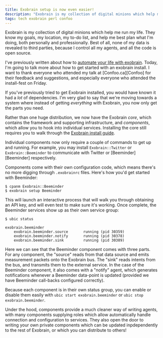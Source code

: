 ```yaml
---
title: Exobrain setup is now even easier!
description: "Exobrain is my collection of digital minions which help me run my life. They know my goals, my location, my to-do list, and help me best plan what I'm doing, both personally and professionally. Best of all, none of my data is revealed to third parties, because I control all my agents, and all the code is open source."
tags: tech exobrain perl confoo
---
```


Exobrain is my collection of digital minions which help me run my life. They know
my goals, my location, my to-do list, and help me best plan what I'm doing, both
personally and professionally. Best of all, none of my data is revealed to third
parties, because I control all my agents, and all the code is open source.

<!--more-->

I've previously written about how to [automate your life with exobrain](/tech/2014/02/09/automate-your-life-with-exobrain.html). Today,
I'm going to talk more about how to get started with an exobrain install. I want to
thank everyone who attended my talk at [Confoo.ca][Confoo] for their feedback
and suggestions, and especially everyone who attended the install-fest on Friday.

If you've previously tried to get Exobrain installed, you would have known it had
a *lot* of dependencies. I'm very glad to say that we're moving towards a system
where instead of getting *everything* with Exobrain, you now only get the parts
you need.

Rather than one huge distribution, we now have the Exobrain *core*, which contains
the framework and supporting infrastructure, and *components*, which allow you to
hook into individual services. Installing the core still requires you to walk
through the [Exobrain install guide](https://github.com/pjf/exobrain/#installation).

Individual components now only require a couple of commands to get up and running.
For example, you may install `Exobrain::Twitter` or `Exobrain::Beeminder` to
communicate with Twitter or [Beeminder][Beeminder] respectively.

Components come with their own configuration code, which means there's no more
digging through `.exobrainrc` files. Here's how you'd get started with Beeminder:

    $ cpanm Exobrain::Beeminder
    $ exobrain setup Beeminder

This will launch an interactive process that will walk you through obtaining an
API key, and will even test to make sure it's working. Once complete, the Beeminder
services show up as their own service group:

    $ ubic status

    exobrain.beeminder
        exobrain.beeminder.source       running (pid 30359)
        exobrain.beeminder.notify       running (pid 30378)
        exobrain.beeminder.sink         running (pid 30389)

Here we can see that the Beeminder component comes with three parts. For
any component, the "source" reads from that data source and emits measurement
packets onto the Exobrain bus. The "sink" reads intents from the bus,
and transmits them to the external service. In the case of the Beeminder
component, it also comes with a "notify" agent, which generates notifications
whenever a Beeminder data-point is updated (provided we have Beeminder
call-backs configured correctly).

Because each component is in their own status group, you can enable or disable
them easily with `ubic start exobrain.beeminder` or `ubic stop exobrain.beeminder`.

Under the hood, components provide a much cleaner way of writing agents,
with many components supplying roles which allow automatically handle connection
and configuration to services. They also open the door to writing your own
private components which can be updated inpdependently to the rest of Exobrain,
or which you can distribute to others!

